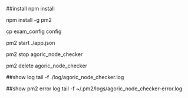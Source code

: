 ##install
npm install

npm install -g pm2

cp exam_config config

pm2 start ./app.json

pm2 stop agoric_node_checker

pm2 delete agoric_node_checker



##show log
tail -f ./log/agoric_node_checker.log

##show pm2 error log
tail -f ~/.pm2/logs/agoric_node_checker-error.log
